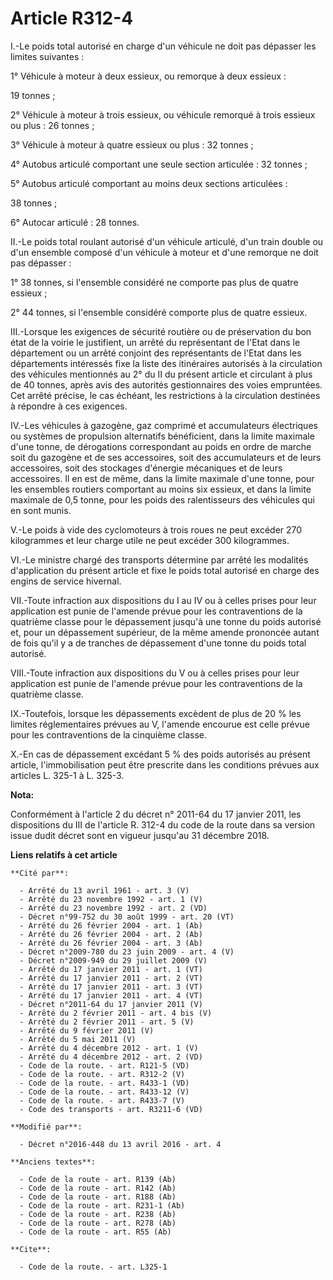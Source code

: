 # Article R312-4

I.-Le poids total autorisé en charge d'un véhicule ne doit pas dépasser les limites suivantes : 

1° Véhicule à moteur à deux essieux, ou remorque à deux essieux : 

19 tonnes ; 

2° Véhicule à moteur à trois essieux, ou véhicule remorqué à trois essieux ou plus : 26 tonnes ; 

3° Véhicule à moteur à quatre essieux ou plus : 32 tonnes ; 

4° Autobus articulé comportant une seule section articulée : 32 tonnes ; 

5° Autobus articulé comportant au moins deux sections articulées : 

38 tonnes ; 

6° Autocar articulé : 28 tonnes. 

II.-Le poids total roulant autorisé d'un véhicule articulé, d'un train double ou d'un ensemble composé d'un véhicule à moteur
et d'une remorque ne doit pas dépasser : 

1° 38 tonnes, si l'ensemble considéré ne comporte pas plus de quatre essieux ; 

2° 44 tonnes, si l'ensemble considéré comporte plus de quatre essieux. 

III.-Lorsque les exigences de sécurité routière ou de préservation du bon état de la voirie le justifient, un arrêté du
représentant de l'Etat dans le département ou un arrêté conjoint des représentants de l'Etat dans les départements intéressés
fixe la liste des itinéraires autorisés à la circulation des véhicules mentionnés au 2° du II du présent article et circulant
à plus de 40 tonnes, après avis des autorités gestionnaires des voies empruntées. Cet arrêté précise, le cas échéant, les
restrictions à la circulation destinées à répondre à ces exigences. 

IV.-Les véhicules à gazogène, gaz comprimé et accumulateurs électriques ou systèmes de propulsion alternatifs  bénéficient,
dans la limite maximale d'une tonne, de dérogations correspondant au poids en ordre de marche soit du gazogène et de ses
accessoires, soit des accumulateurs et de leurs accessoires, soit des stockages d'énergie mécaniques et de leurs accessoires.
Il en est de même, dans la limite maximale d'une tonne, pour les ensembles routiers comportant au moins six essieux, et dans
la limite maximale de 0,5 tonne, pour les poids des ralentisseurs des véhicules qui en sont munis. 

V.-Le poids à vide des cyclomoteurs à trois roues ne peut excéder 270 kilogrammes et leur charge utile ne peut excéder 300
kilogrammes. 

VI.-Le ministre chargé des transports détermine par arrêté les modalités d'application du présent article et fixe le poids
total autorisé en charge des engins de service hivernal. 

VII.-Toute infraction aux dispositions du I au IV ou à celles prises pour leur application est punie de l'amende prévue pour
les contraventions de la quatrième classe pour le dépassement jusqu'à une tonne du poids autorisé et, pour un dépassement
supérieur, de la même amende prononcée autant de fois qu'il y a de tranches de dépassement d'une tonne du poids total
autorisé. 

VIII.-Toute infraction aux dispositions du V ou à celles prises pour leur application est punie de l'amende prévue pour les
contraventions de la quatrième classe. 

IX.-Toutefois, lorsque les dépassements excèdent de plus de 20 % les limites réglementaires prévues au V, l'amende encourue
est celle prévue pour les contraventions de la cinquième classe. 

X.-En cas de dépassement excédant 5 % des poids autorisés au présent article, l'immobilisation peut être prescrite dans les
conditions prévues aux articles L. 325-1 à L. 325-3.

**Nota:**

Conformément à l'article 2 du décret n° 2011-64 du 17 janvier 2011, les dispositions du III de l'article R. 312-4 du code de
la route dans sa version issue dudit décret sont en vigueur jusqu'au 31 décembre 2018.

**Liens relatifs à cet article**

	**Cité par**:

	  - Arrêté du 13 avril 1961 - art. 3 (V)
	  - Arrêté du 23 novembre 1992 - art. 1 (V)
	  - Arrêté du 23 novembre 1992 - art. 2 (VD)
	  - Décret n°99-752 du 30 août 1999 - art. 20 (VT)
	  - Arrêté du 26 février 2004 - art. 1 (Ab)
	  - Arrêté du 26 février 2004 - art. 2 (Ab)
	  - Arrêté du 26 février 2004 - art. 3 (Ab)
	  - Décret n°2009-780 du 23 juin 2009 - art. 4 (V)
	  - Décret n°2009-949 du 29 juillet 2009 (V)
	  - Arrêté du 17 janvier 2011 - art. 1 (VT)
	  - Arrêté du 17 janvier 2011 - art. 2 (VT)
	  - Arrêté du 17 janvier 2011 - art. 3 (VT)
	  - Arrêté du 17 janvier 2011 - art. 4 (VT)
	  - Décret n°2011-64 du 17 janvier 2011 (V)
	  - Arrêté du 2 février 2011 - art. 4 bis (V)
	  - Arrêté du 2 février 2011 - art. 5 (V)
	  - Arrêté du 9 février 2011 (V)
	  - Arrêté du 5 mai 2011 (V)
	  - Arrêté du 4 décembre 2012 - art. 1 (V)
	  - Arrêté du 4 décembre 2012 - art. 2 (VD)
	  - Code de la route. - art. R121-5 (VD)
	  - Code de la route. - art. R312-2 (V)
	  - Code de la route. - art. R433-1 (VD)
	  - Code de la route. - art. R433-12 (V)
	  - Code de la route. - art. R433-7 (V)
	  - Code des transports - art. R3211-6 (VD)

	**Modifié par**:

	  - Décret n°2016-448 du 13 avril 2016 - art. 4

	**Anciens textes**:

	  - Code de la route - art. R139 (Ab)
	  - Code de la route - art. R142 (Ab)
	  - Code de la route - art. R188 (Ab)
	  - Code de la route - art. R231-1 (Ab)
	  - Code de la route - art. R238 (Ab)
	  - Code de la route - art. R278 (Ab)
	  - Code de la route - art. R55 (Ab)

	**Cite**:

	  - Code de la route. - art. L325-1
